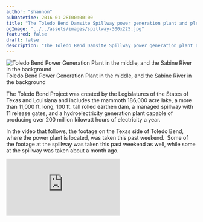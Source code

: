 ```yaml
---
author: "shannon"
pubDatetime: 2016-01-28T00:00:00
title: "The Toledo Bend Damsite Spillway power generation plant and plenty of beauty between and beyond"
ogImage: "../../assets/images/spillway-300x225.jpg"
featured: false
draft: false
description: "The Toledo Bend Damsite Spillway power generation plant and plenty of beauty between and beyond"
---
```


![Toledo Bend Power Generation Plant in the middle, and the Sabine River in the background](@assets/images/spillway.jpg) Toledo Bend Power Generation Plant in the middle, and the Sabine River in the background

The Toledo Bend Project was created by the Legislatures of the States of Texas and Louisiana and includes the mammoth 186,000 acre lake, a more than 11,000 ft. long, 100 ft. tall rolled earthen dam, a managed spillway with 11 release gates, and a hydroelectricity generation plant capable of producing over 200 million kilowatt hours of electricity a year.

In the video that follows, the footage on the Texas side of Toledo Bend, where the power plant is located, was taken this past weekend.  Some of the footage at the spillway was taken this past weekend as well, while some at the spillway was taken about a month ago.

<iframe class="w-full aspect-video" src="https://www.youtube.com/embed/AG9Da48dqEw" title="YouTube video player" frameborder="0" allow="accelerometer; autoplay; clipboard-write; encrypted-media; gyroscope; picture-in-picture; web-share" allowfullscreen></iframe>
